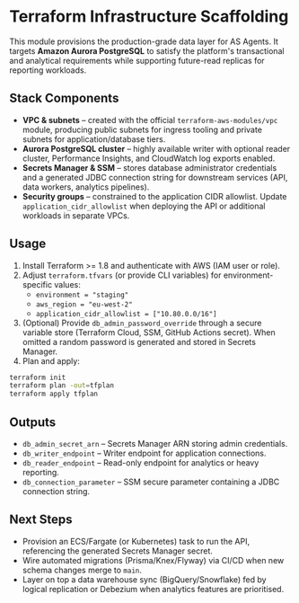 # Terraform Infrastructure Scaffolding

This module provisions the production-grade data layer for AS Agents. It targets **Amazon Aurora PostgreSQL** to satisfy the platform's transactional and analytical requirements while supporting future-read replicas for reporting workloads.

## Stack Components

- **VPC & subnets** – created with the official `terraform-aws-modules/vpc` module, producing public subnets for ingress tooling and private subnets for application/database tiers.
- **Aurora PostgreSQL cluster** – highly available writer with optional reader cluster, Performance Insights, and CloudWatch log exports enabled.
- **Secrets Manager & SSM** – stores database administrator credentials and a generated JDBC connection string for downstream services (API, data workers, analytics pipelines).
- **Security groups** – constrained to the application CIDR allowlist. Update `application_cidr_allowlist` when deploying the API or additional workloads in separate VPCs.

## Usage

1. Install Terraform >= 1.8 and authenticate with AWS (IAM user or role).
2. Adjust `terraform.tfvars` (or provide CLI variables) for environment-specific values:
   - `environment = "staging"`
   - `aws_region = "eu-west-2"`
   - `application_cidr_allowlist = ["10.80.0.0/16"]`
3. (Optional) Provide `db_admin_password_override` through a secure variable store (Terraform Cloud, SSM, GitHub Actions secret). When omitted a random password is generated and stored in Secrets Manager.
4. Plan and apply:

```bash
terraform init
terraform plan -out=tfplan
terraform apply tfplan
```

## Outputs

- `db_admin_secret_arn` – Secrets Manager ARN storing admin credentials.
- `db_writer_endpoint` – Writer endpoint for application connections.
- `db_reader_endpoint` – Read-only endpoint for analytics or heavy reporting.
- `db_connection_parameter` – SSM secure parameter containing a JDBC connection string.

## Next Steps

- Provision an ECS/Fargate (or Kubernetes) task to run the API, referencing the generated Secrets Manager secret.
- Wire automated migrations (Prisma/Knex/Flyway) via CI/CD when new schema changes merge to `main`.
- Layer on top a data warehouse sync (BigQuery/Snowflake) fed by logical replication or Debezium when analytics features are prioritised.
